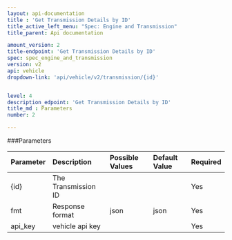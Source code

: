 ```yaml
---
layout: api-documentation
title : 'Get Transmission Details by ID'
title_active_left_menu: "Spec: Engine and Transmission"
title_parent: Api documentation

amount_version: 2
title-endpoint: 'Get Transmission Details by ID'
spec: spec_engine_and_transmission
version: v2
api: vehicle
dropdown-link: 'api/vehicle/v2/transmission/{id}'


level: 4
description_edpoint: 'Get Transmission Details by ID'
title_md : Parameters
number: 2

---
```


###Parameters

| Parameter  | Description                           | Possible Values   | Default Value | Required |
|:-----------|:--------------------------------------|:----------------- |:------------- |:-------- |
| {id}       | The Transmission ID                   |                   |               | Yes      |
| fmt        | Response format                       | json              | json          | Yes      |
| api_key    | vehicle api key                       |                   |               | Yes      |
